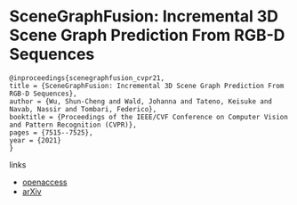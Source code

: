 # SceneGraphFusion: Incremental 3D Scene Graph Prediction From RGB-D Sequences

```
@inproceedings{scenegraphfusion_cvpr21,
title = {SceneGraphFusion: Incremental 3D Scene Graph Prediction From RGB-D Sequences},
author = {Wu, Shun-Cheng and Wald, Johanna and Tateno, Keisuke and Navab, Nassir and Tombari, Federico},
booktitle = {Proceedings of the IEEE/CVF Conference on Computer Vision and Pattern Recognition (CVPR)},
pages = {7515--7525},
year = {2021}
}
```
links
- [openaccess](http://openaccess.thecvf.com//content/CVPR2021/html/Wu_SceneGraphFusion_Incremental_3D_Scene_Graph_Prediction_From_RGB-D_Sequences_CVPR_2021_paper.html)
- [arXiv](https://arxiv.org/abs/2103.14898)
